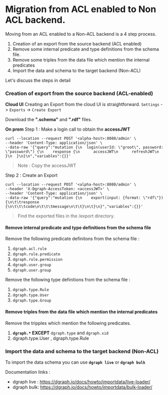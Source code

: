 # Migration from ACL enabled to Non ACL backend. 

Moving from an ACL enabled to a Non-ACL backend is a 4 step process. 
1. Creation of an export from the source backend (ACL enabled)
2. Remove some internal predicate and type definitions from the schema file. 
3. Remove some triples from the data file which mention the internal predicates
4. Import the data and schema to the target backend (Non-ACL)

Let's discuss the steps in detail  
### Creation of export from the source backend (ACL-enabled) 
**Cloud UI** 
Creating an Export from the cloud UI is straightforward. 
`Settings` -> `Exports` -> `Create Export`

Download the **".schema"** and **".rdf"** files.

**On prem** 
Step 1 :  Make a login call to obtain the **accessJWT** 
```
curl --location --request POST '<alpha-host>:8080/admin' \
--header 'Content-Type: application/json' \
--data-raw '{"query":"mutation {\n  login(userId: \"groot\", password: \"password\") {\n    response {\n      accessJWT\n      refreshJWT\n    }\n  }\n}\n","variables":{}}'
```
> Note : Copy the accessJWT 

Step 2 : Create an Export 
```
curl --location --request POST '<alpha-host>:8080/admin' \
--header 'X-Dgraph-AccessToken: <accessJWT>' \
--header 'Content-Type: application/json' \
--data-raw '{"query":"mutation {\n    export(input: {format: \"rdf\"}) {\n\t\tresponse {\n\t\t\tcode\n\t\t\tmessage\n\t\t}\n\t}\n}","variables":{}}'
```
> Find the exported files in the /export directory.
#### Remove internal predicate and type definitions from the schema file
Remove the following predicate definitons from the schema file  : 
1. `dgraph.acl.rule`
2. `dgraph.rule.predicate`
3. `dgraph.rule.permission`
4. `dgraph.user.group`
5. `dgraph.user.group`

Remove the following type definitions from the schema file  : 
1. `dgraph.type.Rule`
2. `dgraph.type.User`
3. `dgraph.type.Group `

#### Remove triples from the data file which mention the internal predicates

Remove the tripples which mention the following predicates. 
1. **`dgraph.*`** **EXCEPT** `dgraph.type` and `dgraph.xid`
2. dgraph.type.User , dgraph.type.Rule 

### Import the data and schema to the target backend (Non-ACL) 
To import the data schema you can use  **`dgraph live`** or **`dgraph bulk`**

Documentation links  :
- dgraph live : https://dgraph.io/docs/howto/importdata/live-loader/
- dgraph bulk: https://dgraph.io/docs/howto/importdata/bulk-loader/
